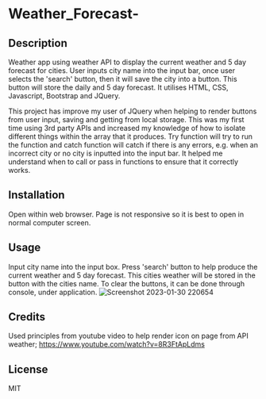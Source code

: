 # Weather_Forecast-
## Description

Weather app using weather API to display the current weather and 5 day forecast for cities. User inputs city name into the input bar, once user selects the 'search' button, then it will save the city into a button. This button will store the daily and 5 day forecast. It utilises HTML, CSS, Javascript, Bootstrap and JQuery.

This project has improve my user of JQuery when helping to render buttons from user input, saving and getting from local storage. This was my first time using 3rd party APIs and increased my knowledge of how to isolate different things within the array that it produces. Try function will try to run the function and catch function will catch if there is any errors, e.g. when an incorrect city or no city is inputted into the input bar. It helped me understand when to call or pass in functions to ensure that it correctly works.

## Installation

Open within web browser. Page is not responsive so it is best to open in normal computer screen.

## Usage

Input city name into the input box. Press 'search' button to help produce the current weather and 5 day forecast. This cities weather will be stored in the button with the cities name. To clear the buttons, it can be done through console, under application.
![Screenshot 2023-01-30 220654](https://user-images.githubusercontent.com/117565899/215519818-fcc38744-246a-4d5d-9a13-ff12b275b313.png)

## Credits

Used principles from youtube video to help render icon on page from API weather; https://www.youtube.com/watch?v=8R3FtApLdms

## License
MIT 
